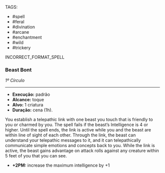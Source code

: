 TAGS:
- #spell
- #feral
- #divination
- #arcane
- #enchantment
- #wild
- #trickery

INCORRECT_FORMAT_SPELL
### Beast Bont
*1º Círculo*
___
- **Execução:** padrão
- **Alcance:** toque
- **Alvo:** 1 criatura
- **Duração:** cena (1h).

You establish a telepathic link with one beast you touch that is friendly to you or charmed by you. The spell fails if the beast’s Intelligence is 4 or higher. Until the spell ends, the link is active while you and the beast are within line of sight of each other. Through the link, the beast can understand your telepathic messages to it, and it can telepathically communicate simple emotions and concepts back to you. While the link is active, the beast gains advantage on attack rolls against any creature within 5 feet of you that you can see.

- **+2PM:** increase the maximum intelligence by +1
